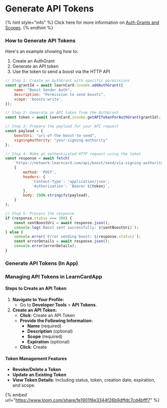 # Generate API Tokens

{% hint style="info" %}
Click here for more information on [Auth Grants and Scopes](../../core-concepts/architecture-and-principles/auth-grants-and-api-tokens.md).
{% endhint %}

### How to Generate API Tokens

Here's an example showing how to:

1. Create an AuthGrant
2. Generate an API token
3. Use the token to send a boost via the HTTP API

```javascript
// Step 1: Create an AuthGrant with specific permissions
const grantId = await learnCard.invoke.addAuthGrant({
    name: "Boost Sender Auth",
    description: "Permission to send boosts",
    scope: 'boosts:write',
});

// Step 2: Generate an API token from the AuthGrant
const token = await learnCard.invoke.getAPITokenForAuthGrant(grantId);

// Step 3: Prepare the payload for your API request
const payload = {
    boostUri: "uri-of-the-boost-to-send",
    signingAuthority: "your-signing-authority"
};

// Step 4: Make an authenticated HTTP request using the token
const response = await fetch(
    `https://network.learncard.com/api/boost/send/via-signing-authority/RECIPIENT_PROFILE_ID`,
    {
        method: 'POST',
        headers: {
            'Content-Type': 'application/json',
            'Authorization': `Bearer ${token}`,
        },
        body: JSON.stringify(payload),
    }
);

// Step 5: Process the response
if (response.status === 200) {
    const sentBoostUri = await response.json();
    console.log(`Boost sent successfully: ${sentBoostUri}`);
} else {
    console.error(`Error sending boost: ${response.status}`);
    const errorDetails = await response.json();
    console.error(errorDetails);
}
```

### Generate API Tokens (In App)

### Managing API Tokens in LearnCardApp

#### Steps to Create an API Token

1. **Navigate to Your Profile:**
   * Go to **Developer Tools** > **API Tokens**.
2. **Create an API Token:**
   * **Click**: Create an API Token
   * **Provide the Following Information:**
     * **Name** (required)
     * **Description** (optional)
     * **Scope** (required)
     * **Expiration** (optional)
   * **Click**: Create

#### Token Management Features

* **Revoke/Delete a Token**
* **Update an Existing Token**
* **View Token Details**: Including status, token, creation date, expiration, and scope.

{% embed url="https://www.loom.com/share/fe1901f8e3344f26b9dffdc7cd4bfff7" %}





